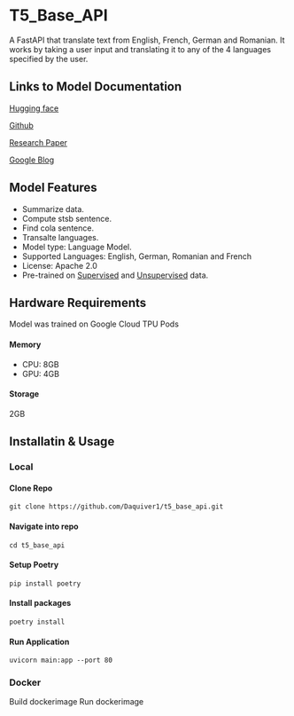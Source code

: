 # T5_Base_API

A FastAPI that translate text from English, French, German and Romanian. It works by taking a user input and translating it to any of the 4 languages specified by the user.

## Links to Model Documentation

[Hugging face](https://huggingface.co/t5-base)

[Github](https://github.com/google-research/text-to-text-transfer-transformer)

[Research Paper](https://jmlr.org/papers/volume21/20-074/20-074.pdf)

[Google Blog](https://ai.googleblog.com/2020/02/exploring-transfer-learning-with-t5.html)

## Model Features

- Summarize data.
- Compute stsb sentence.
- Find cola sentence.
- Transalte languages.
- Model type: Language Model.
- Supported Languages: English, German, Romanian and French
- License: Apache 2.0
- Pre-trained on [Supervised](https://arxiv.org/abs/1805.12471) and [Unsupervised](https://huggingface.co/datasets/c4) data.

## Hardware Requirements

Model was trained on Google Cloud TPU Pods

#### Memory

- CPU: 8GB
- GPU: 4GB

#### Storage

2GB

## Installatin & Usage

### Local

#### Clone Repo
```
git clone https://github.com/Daquiver1/t5_base_api.git
```

#### Navigate into repo
```
cd t5_base_api
```

#### Setup Poetry
```
pip install poetry
```

#### Install packages
```
poetry install
```

#### Run Application
```
uvicorn main:app --port 80
```

### Docker

Build dockerimage
Run dockerimage
